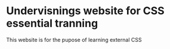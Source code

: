# Undervisnings website for CSS essential tranning

This website is for the pupose of learning external CSS
